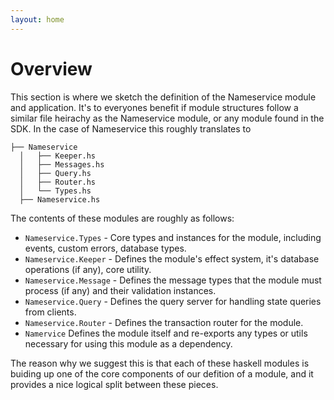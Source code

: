 ```yaml
---
layout: home
---
```


# Overview

This section is where we sketch the definition of the Nameservice module and application. It's to everyones benefit if module structures follow a similar file heirachy as the Nameservice module, or any module found in the SDK. In the case of Nameservice this roughly translates to

```
├── Nameservice
  │   ├── Keeper.hs
  │   ├── Messages.hs
  │   ├── Query.hs
  │   ├── Router.hs
  │   └── Types.hs
  ├── Nameservice.hs

```

The contents of these modules are roughly as follows:

- `Nameservice.Types` - Core types and instances for the module, including events, custom errors, database types.
- `Nameservice.Keeper` - Defines the module's effect system, it's database operations (if  any), core utility.
- `Nameservice.Message` - Defines the message types that the module must process (if any) and their validation instances.
- `Nameservice.Query` - Defines the query server for handling state queries from clients.
- `Nameservice.Router` - Defines the transaction router for the module.
- `Namervice` Defines the module itself and re-exports any types or utils necessary for using this module as a dependency.

The reason why we suggest this is that each of these haskell modules is buiding up one of the core components of our defition of a module, and it provides a nice logical split between these pieces.
